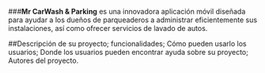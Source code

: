 ###**Mr CarWash & Parking** es una innovadora aplicación móvil diseñada para ayudar a los dueños de parqueaderos a administrar eficientemente sus instalaciones, así como ofrecer servicios de lavado de autos. 


##Descripción de su proyecto;
funcionalidades;
Cómo pueden usarlo los usuarios;
Donde los usuarios pueden encontrar ayuda sobre su proyecto;
Autores del proyecto.
